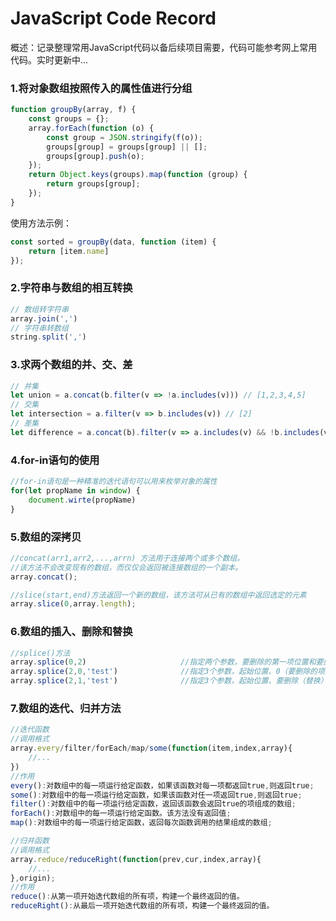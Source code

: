 JavaScript Code Record
===
概述：记录整理常用JavaScript代码以备后续项目需要，代码可能参考网上常用代码。实时更新中...

### 1.将对象数组按照传入的属性值进行分组
```javascript
function groupBy(array, f) {
    const groups = {};
    array.forEach(function (o) {
        const group = JSON.stringify(f(o));
        groups[group] = groups[group] || [];
        groups[group].push(o);
    });
    return Object.keys(groups).map(function (group) {
        return groups[group];
    });
}
```

使用方法示例：
```javascript
const sorted = groupBy(data, function (item) {
    return [item.name]
});
```

### 2.字符串与数组的相互转换
```javascript
// 数组转字符串
array.join(',')
// 字符串转数组
string.split(',')
```

### 3.求两个数组的并、交、差
```javascript
// 并集
let union = a.concat(b.filter(v => !a.includes(v))) // [1,2,3,4,5]
// 交集
let intersection = a.filter(v => b.includes(v)) // [2]
// 差集
let difference = a.concat(b).filter(v => a.includes(v) && !b.includes(v)) // [1,3]
```

### 4.for-in语句的使用
```javascript
//for-in语句是一种精准的迭代语句可以用来枚举对象的属性
for(let propName in window) {
    document.wirte(propName)
}
```

### 5.数组的深拷贝
```javascript
//concat(arr1,arr2,...,arrn) 方法用于连接两个或多个数组。
//该方法不会改变现有的数组，而仅仅会返回被连接数组的一个副本。
array.concat();

//slice(start,end)方法返回一个新的数组，该方法可从已有的数组中返回选定的元素
array.slice(0,array.length);
```

### 6.数组的插入、删除和替换
```javascript
//splice()方法
array.splice(0,2)                     //指定两个参数，要删除的第一项位置和要删除的项数
array.splice(2,0,'test')              //指定3个参数，起始位置、0（要删除的项数）和要插入的项
array.splice(2,1,'test')              //指定3个参数，起始位置、要删除（替换）的项数和要插入的项
```

### 7.数组的迭代、归并方法
```javascript
//迭代函数
//调用格式
array.every/filter/forEach/map/some(function(item,index,array){
    //...
})
//作用
every():对数组中的每一项运行给定函数，如果该函数对每一项都返回true,则返回true;
some():对数组中的每一项运行给定函数，如果该函数对任一项返回true,则返回true;
filter():对数组中的每一项运行给定函数，返回该函数会返回true的项组成的数组;
forEach():对数组中的每一项运行给定函数。该方法没有返回值;
map():对数组中的每一项运行给定函数，返回每次函数调用的结果组成的数组;

//归并函数
//调用格式
array.reduce/reduceRight(function(prev,cur,index,array){
    //...
},origin);
//作用
reduce():从第一项开始迭代数组的所有项，构建一个最终返回的值。
reduceRight():从最后一项开始迭代数组的所有项，构建一个最终返回的值。
```
